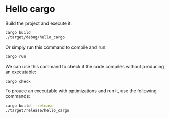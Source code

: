 # Hello cargo

Build the project and execute it:
```bash
cargo build
./target/debug/hello_cargo
```

Or simply run this command to compile and run:
```bash
cargo run
```

We can use this command to check if the code compiles without producing an executable:
```bash
cargo check
```

To prouce an executable with optimizations and run it, use the following commands:
```bash
cargo build --release
./target/release/hello_cargo
```